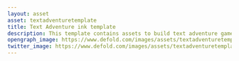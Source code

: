 ```yaml
---
layout: asset
asset: textadventuretemplate
title: Text Adventure ink template
description: This template contains assets to build text adventure game with Defold and Ink.
opengraph_image: https://www.defold.com/images/assets/textadventuretemplate-thumb.jpeg
twitter_image: https://www.defold.com/images/assets/textadventuretemplate-thumb.jpeg
---
```

